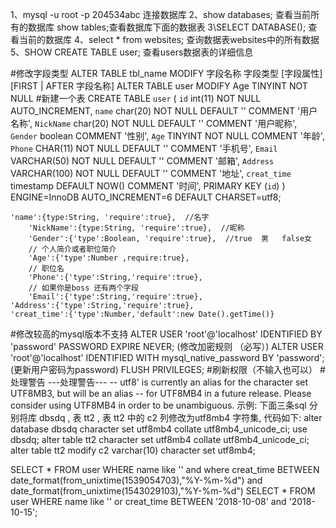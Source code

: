 1、mysql -u root -p 204534abc  连接数据库
2、show databases; 查看当前所有的数据库
show tables;查看数据库下面的数据表
3\SELECT DATABASE(); 查看当前的数据库
4、select  * from websites;  查询数据表websites中的所有数据
5、SHOW CREATE TABLE user; 查看users数据表的详细信息


#修改字段类型
ALTER TABLE tbl_name
MODIFY 字段名称 字段类型 [字段属性] [FIRST | AFTER 字段名称]
ALTER TABLE user MODIFY Age TINYINT NOT NULL
#新建一个表
CREATE TABLE `user` (
  `id` int(11) NOT NULL AUTO_INCREMENT,
  `name` char(20) NOT NULL DEFAULT '' COMMENT '用户名称',
  `NickName` char(20) NOT NULL DEFAULT '' COMMENT '用户昵称',
  `Gender` boolean COMMENT '性别',
  `Age` TINYINT NOT NULL COMMENT '年龄',
  `Phone` CHAR(11) NOT NULL DEFAULT '' COMMENT '手机号',
  `Email` VARCHAR(50) NOT NULL DEFAULT '' COMMENT '邮箱',
  `Address` VARCHAR(100) NOT NULL DEFAULT '' COMMENT '地址',
  `creat_time` timestamp DEFAULT NOW() COMMENT '时间',
  PRIMARY KEY (`id`)
) ENGINE=InnoDB AUTO_INCREMENT=6 DEFAULT CHARSET=utf8;


    'name':{type:String, 'require':true},  //名字
		'NickName':{type:String, 'require':true},  //昵称
		'Gender':{'type':Boolean, 'require':true},  //true  男   false女
		// 个人简介或者职位简介
		'Age':{'type':Number ,require:true},
		// 职位名
		'Phone':{'type':String,'require':true},
		// 如果你是boss 还有两个字段
		'Email':{'type':String,'require':true},
    'Address':{'type':String,'require':true},
    'creat_time':{'type':Number,'default':new Date().getTime()}




#修改较高的mysql版本不支持
ALTER USER 'root'@'localhost' IDENTIFIED BY 'password' PASSWORD EXPIRE NEVER; (修改加密规则 （必写）)
ALTER USER 'root'@'localhost' IDENTIFIED WITH mysql_native_password BY 'password'; (更新用户密码为password)
FLUSH PRIVILEGES; #刷新权限（不输入也可以）
#处理警告
---处理警告---
-- utf8' is currently an alias for the character set UTF8MB3, but will be an alias
--  for UTF8MB4 in a future release. Please consider using UTF8MB4 in order to be unambiguous.
示例: 下面三条sql 分别将库 dbsdq , 表 tt2 , 表 tt2 中的 c2 列修改为utf8mb4 字符集, 代码如下:
alter database dbsdq character set utf8mb4 collate utf8mb4_unicode_ci;
use dbsdq;
alter table tt2 character set utf8mb4 collate utf8mb4_unicode_ci;
alter table tt2 modify c2  varchar(10) character set utf8mb4;


SELECT * FROM user WHERE name like '' and where creat_time BETWEEN date_format(from_unixtime(1539054703),"%Y-%m-%d") and date_format(from_unixtime(1543029103),"%Y-%m-%d")
SELECT * FROM user WHERE name like '' or creat_time BETWEEN '2018-10-08' and '2018-10-15';